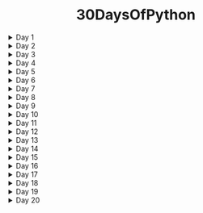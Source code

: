 
<div align="center">

<h1>30DaysOfPython</h1>

</div>

<details>
<summary>Day 1</summary>
<p>

- Introduction.
- Installing Python 3.
- Your First Python Program.
- How Python Code Gets Executed.
- How Long It Takes To Learn Python .
- Variables.
</p>
</details>

<details>
<summary>Day 2</summary>
<p>

- Receiving Input
- Python Cheat Sheet
- Type Conversion
- Strings
- Formatted Strings
</p>
</details>

<details>
<summary>Day 3</summary>
<p>

- String Methods.
- Arithmetic Operations.
- Operator Precedence.
- Math Functions.
- If Statements.
- Logical Operators.
</p>
</details>

<details>
<summary>Day 4</summary>
<p>

- Comparison Operators.
- Weight Converter Program .
</p>
</details>

<details>
<summary>Day 5</summary>
<p>

- While Loops.
- Built a Guessing Game.
- Built a Car Game.
</p>
</details>
<details>
<summary>Day 6</summary>
<p>

- For Loops.
- Nested Loops.
- Lists.
- 2D Lists.
</p>
</details>
<details>
<summary>Day 7</summary>
<p>

- List Methods
- Tuples
- Unpacking
- Dictionaries
</p>
</details>

<details>
<summary>Day 8</summary>
<p>

- Emoji Converter.
- Functions.
- Parameters.
- Keyword Arguments.
</p>
</details>

<details>
<summary>Day 9</summary>
<p>

- Return Statement.
- Creating a Reusable Function.
- Exceptions - Handling errors with try except.
- Comments - To add notes and comments to programs.
</p>
</details>

<details>
<summary>Day 10</summary>
<p>

- Classes.
- Constructors.
</p>
</details>
<details>
<summary>Day 11</summary>
<p>

- Inheritance.
- Modules.
- Packages.
</p>
</details>
<details>
<summary>Day 12</summary>
<p>

- Built-in python modules.
- Generating Random Values.
- Working with Directories and paths.
</p>
</details>
<details>
<summary>Day 13</summary>
<p>

- Pypi and Pip
</p>
</details>
<details>
<summary>Day 14</summary>
<p>

- Pythong packages.
- installing and uninstalling packages.
</p>
</details>
<details>
<summary>Day 15</summary>
<p>

- Automating staffs with python.
- Machine learning.
</p>
</details>
<details>
<summary>Day 16</summary>
<p>

- Python decorators.
- Underscore (usecases and types, single, double, before, after-mangling-private).

</p>
</details>
<details>
<summary>Day 17</summary>
<p>

- Timers.
- Threads.

</p>
</details>
<details>
<summary>Day 18</summary>
<p>

- Intro to Django.
- Setting up.
- Routing Basics.

</p>
</details>

<details>
<summary>Day 19</summary>
<p>

- Django models.
- Migrations.

</p>
</details>
<details>
<summary>Day 20</summary>
<p>

- Working with files.
- Reading and writing files.

</p>
</details>